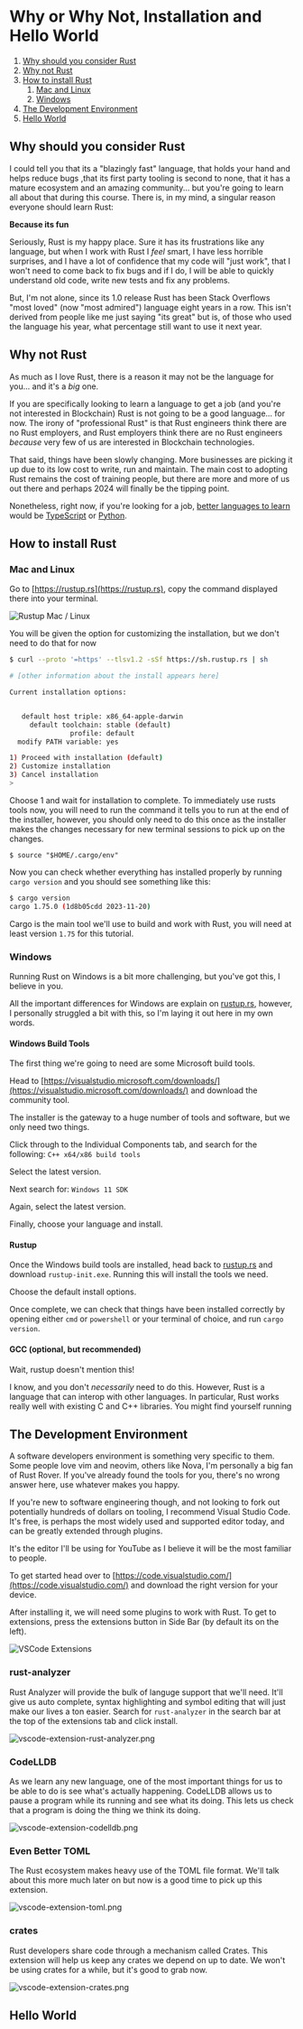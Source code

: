 Why or Why Not, Installation and Hello World
============================================

1. [Why should you consider Rust](#why-should-you-consider-rust)
2. [Why not Rust](#why-not-rust)
3. [How to install Rust](#how-to-install-rust)
    1. [Mac and Linux](#mac-and-linux)
    2. [Windows](#windows)
4. [The Development Environment](#the-development-environment)
5. [Hello World](#hello-world)


Why should you consider Rust
----------------------------

I could tell you that its a "blazingly fast" language, that holds your hand and helps reduce bugs ,that its first party
tooling is second to none, that it has a mature ecosystem and an amazing community... but you're going to learn all
about that during this course. There is, in my mind, a singular reason everyone should learn Rust:

**Because its fun**

Seriously, Rust is my happy place. Sure it has its frustrations like any language, but when I work with Rust I _feel_
smart, I have less horrible surprises, and I have a lot of confidence that my code will "just work", that I won't need
to come back to fix bugs and if I do, I will be able to quickly understand old code, write new tests and fix any
problems.

But, I'm not alone, since its 1.0 release Rust has been Stack Overflows "most loved" (now "most admired") language eight
years in a row. This isn't derived from people like me just saying "its great" but is, of those who used the language
his year, what percentage still want to use it next year.

Why not Rust
------------

As much as I love Rust, there is a reason it may not be the language for you... and it's a _big_ one.

If you are specifically looking to learn a language to get a job (and you're not interested in Blockchain) Rust is not
going to be a good language... for now. The irony of "professional Rust" is that Rust engineers think there are no Rust
employers, and Rust employers think there are no Rust engineers _because_ very few of us are interested in Blockchain
technologies.

That said, things have been slowly changing. More businesses are picking it up due to its low cost to write, run and
maintain. The main cost to adopting Rust remains the cost of training people, but there are more and more of us out
there and perhaps 2024 will finally be the tipping point. 

Nonetheless, right now, if you're looking for a job,
[better languages to learn](https://survey.stackoverflow.co/2023/#most-popular-technologies-language-prof) would be
[TypeScript](https://www.typescriptlang.org) or [Python](https://www.python.org).

How to install Rust
-------------------

### Mac and Linux

Go to [https://rustup.rs](https://rustup.rs), copy the command displayed there into your terminal.

![Rustup Mac / Linux](images/rustup-mac.png)

You will be given the option for customizing the installation, but we don't need to do that for now

```sh
$ curl --proto '=https' --tlsv1.2 -sSf https://sh.rustup.rs | sh

# [other information about the install appears here]

Current installation options:


   default host triple: x86_64-apple-darwin
     default toolchain: stable (default)
               profile: default
  modify PATH variable: yes

1) Proceed with installation (default)
2) Customize installation
3) Cancel installation
>
```

Choose 1 and wait for installation to complete. To immediately use rusts tools now, you will need to run the command it
tells you to run at the end of the installer, however, you should only need to do this once as the installer makes the
changes necessary for new terminal sessions to pick up on the changes.

```shell
$ source "$HOME/.cargo/env"
```

Now you can check whether everything has installed properly by running `cargo version` and you should see something
like this:

```sh
$ cargo version
cargo 1.75.0 (1d8b05cdd 2023-11-20)
```

Cargo is the main tool we'll use to build and work with Rust, you will need at least version `1.75` for this tutorial.

### Windows

Running Rust on Windows is a bit more challenging, but you've got this, I believe in you.

All the important differences for Windows are explain on [rustup.rs](https://rustup.rs), however, I personally
struggled a bit with this, so I'm laying it out here in my own words.

#### Windows Build Tools

The first thing we're going to need are some Microsoft build tools. 

Head to [https://visualstudio.microsoft.com/downloads/](https://visualstudio.microsoft.com/downloads/) and download the community tool.

The installer is the gateway to a huge number of tools and software, but we only need two things.

Click through to the Individual Components tab, and search for the following: `C++ x64/x86 build tools`

Select the latest version.

Next search for: `Windows 11 SDK`

Again, select the latest version.

Finally, choose your language and install.

#### Rustup

Once the Windows build tools are installed, head back to [rustup.rs](https://rustup.rs) and download `rustup-init.exe`.
Running this will install the tools we need.

Choose the default install options.

Once complete, we can check that things have been installed correctly by opening either `cmd` or `powershell` or your
terminal of choice, and run `cargo version`.

#### GCC (optional, but recommended)

Wait, rustup doesn't mention this!

I know, and you don't _necessarily_ need to do this. However, Rust is a language that can interop with other languages.
In particular, Rust works really well with existing C and C++ libraries. You might find yourself running 

The Development Environment
---------------------------

A software developers environment is something very specific to them. Some people love vim and neovim, others like Nova,
I'm personally a big fan of Rust Rover. If you've already found the tools for you, there's no wrong answer here, use
whatever makes you happy.

If you're new to software engineering though, and not looking to fork out potentially hundreds of dollars on tooling,
I recommend Visual Studio Code. It's free, is perhaps the most widely used and supported editor today, and can be
greatly extended through plugins.

It's the editor I'll be using for YouTube as I believe it will be the most familiar to people.

To get started head over to [https://code.visualstudio.com/](https://code.visualstudio.com/) and download the right
version for your device.

After installing it, we will need some plugins to work with Rust. To get to extensions, press the extensions button in
Side Bar (by default its on the left).

![VSCode Extensions](images/vscode-extensions.png)

### rust-analyzer

Rust Analyzer will provide the bulk of languge support that we'll need. It'll give us auto complete, syntax highlighting
and symbol editing that will just make our lives a ton easier. Search for `rust-analyzer` in the search bar at the top
of the extensions tab and click install.

![vscode-extension-rust-analyzer.png](images/vscode-extension-rust-analyzer.png)

### CodeLLDB

As we learn any new language, one of the most important things for us to be able to do is see what's actually happening.
CodeLLDB allows us to pause a program while its running and see what its doing. This lets us check that a program is
doing the thing we think its doing.

![vscode-extension-codelldb.png](images/vscode-extension-codelldb.png)

### Even Better TOML

The Rust ecosystem makes heavy use of the TOML file format. We'll talk about this more much later on but now is a good
time to pick up this extension.

![vscode-extension-toml.png](images/vscode-extension-toml.png)

### crates

Rust developers share code through a mechanism called Crates. This extension will help us keep any crates we depend on
up to date. We won't be using crates for a while, but it's good to grab now. 

![vscode-extension-crates.png](images/vscode-extension-crates.png)

Hello World
-----------